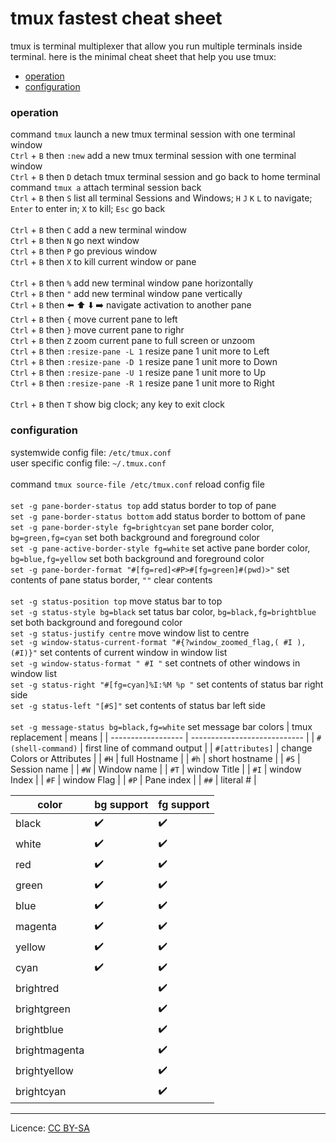 # tmux fastest cheat sheet
tmux is terminal multiplexer that allow you run multiple terminals inside terminal. here is the minimal cheat sheet that help you use tmux:
- [operation](#operation "goto operation")
- [configuration](#configuration "goto configuration")
### operation
command `tmux` launch a new tmux terminal session with one terminal window\
`Ctrl` + `B` then `:new` add a new tmux terminal session with one terminal window\
`Ctrl` + `B` then `D` detach tmux terminal session and go back to home terminal\
command `tmux a` attach terminal session back\
`Ctrl` + `B` then `S` list all terminal Sessions and Windows; `H` `J` `K` `L` to navigate; `Enter` to enter in; `X` to kill; `Esc` go back\
\
`Ctrl` + `B` then `C` add a new terminal window\
`Ctrl` + `B` then `N` go next window\
`Ctrl` + `B` then `P` go previous window\
`Ctrl` + `B` then `X` to kill current window or pane\
\
`Ctrl` + `B` then `%` add new terminal window pane horizontally\
`Ctrl` + `B` then `"` add new terminal window pane vertically\
`Ctrl` + `B` then ⬅️ ⬆️ ⬇️ ➡️ navigate activation to another pane\
`Ctrl` + `B` then `{` move current pane to left\
`Ctrl` + `B` then `}` move current pane to righr\
`Ctrl` + `B` then `Z` zoom current pane to full screen or unzoom\
`Ctrl` + `B` then `:resize-pane -L 1` resize pane 1 unit more to Left\
`Ctrl` + `B` then `:resize-pane -D 1` resize pane 1 unit more to Down\
`Ctrl` + `B` then `:resize-pane -U 1` resize pane 1 unit more to Up\
`Ctrl` + `B` then `:resize-pane -R 1` resize pane 1 unit more to Right\
\
`Ctrl` + `B` then `T` show big clock; any key to exit clock
### configuration
systemwide config file: `/etc/tmux.conf`\
user specific config file: `~/.tmux.conf`\
\
command `tmux source-file /etc/tmux.conf` reload config file\
\
`set -g pane-border-status top` add status border to top of pane\
`set -g pane-border-status bottom` add status border to bottom of pane\
`set -g pane-border-style fg=brightcyan` set pane border color, `bg=green,fg=cyan` set both background and foreground color\
`set -g pane-active-border-style fg=white` set active pane border color, `bg=blue,fg=yellow` set both background and foreground color\
`set -g pane-border-format "#[fg=red]<#P>#[fg=green]#(pwd)>"` set contents of pane status border, `""` clear contents\
\
`set -g status-position top` move status bar to top\
`set -g status-style bg=black` set tatus bar color, `bg=black,fg=brightblue` set both background and foregound color\
`set -g status-justify centre` move window list to centre\
`set -g window-status-current-format "#{?window_zoomed_flag,( #I ),(#I)}"` set contents of current window in window list\
`set -g window-status-format " #I "` set contnets of other windows in window list\
`set -g status-right "#[fg=cyan]%I:%M %p "` set contents of status bar right side\
`set -g status-left "[#S]"` set contents of status bar left side\
\
`set -g message-status bg=black,fg=white` set message bar colors
| tmux replacement   | means                        |
| ------------------ | ---------------------------- |
| `#(shell-command)` | first line of command output |
| `#[attributes]`    | change Colors or Attributes  |
| `#H`               | full Hostname                |
| `#h`               | short hostname               |
| `#S`               | Session name                 |
| `#W`               | Window name                  |
| `#T`               | window Title                 |
| `#I`               | window Index                 |
| `#F`               | window Flag                  |
| `#P`               | Pane index                   |
| `##`               | literal #                    |

| color         | bg support | fg support |
| ------------- | ---------- | ---------- |
| black         | ✔️         | ✔️         |
| white         | ✔️         | ✔️         |
| red           | ✔️         | ✔️         |
| green         | ✔️         | ✔️         |
| blue          | ✔️         | ✔️         |
| magenta       | ✔️         | ✔️         |
| yellow        | ✔️         | ✔️         |
| cyan          | ✔️         | ✔️         |
| brightred     |            | ✔️         |
| brightgreen   |            | ✔️         |
| brightblue    |            | ✔️         |
| brightmagenta |            | ✔️         |
| brightyellow  |            | ✔️         |
| brightcyan    |            | ✔️         |
- - - -
Licence: [CC BY-SA](https://creativecommons.org/licenses/by-sa/4.0/)

